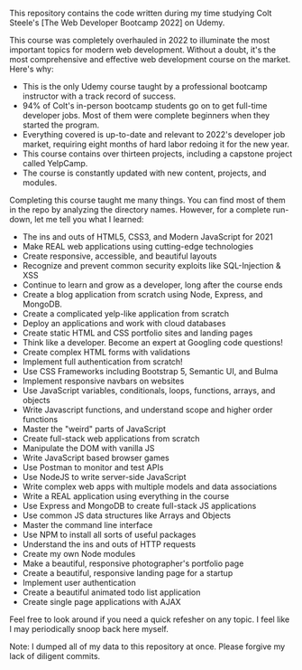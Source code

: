 This repository contains the code written during my time studying Colt Steele's [The Web Developer Bootcamp 2022] on Udemy.

This course was completely overhauled in 2022 to illuminate the most important topics for modern web development.  Without a doubt, it's the most comprehensive and effective web development course on the market.  Here's why:

* This is the only Udemy course taught by a professional bootcamp instructor with a track record of success.
* 94% of Colt's in-person bootcamp students go on to get full-time developer jobs. Most of them were complete beginners when they started the program.
* Everything covered is up-to-date and relevant to 2022's developer job market, requiring eight months of hard labor redoing it for the new year.
* This course contains over thirteen projects, including a capstone project called YelpCamp.
* The course is constantly updated with new content, projects, and modules.

Completing this course taught me many things.  You can find most of them in the repo by analyzing the directory names.  However, for a complete run-down, let me tell you what I learned:

* The ins and outs of HTML5, CSS3, and Modern JavaScript for 2021
* Make REAL web applications using cutting-edge technologies
* Create responsive, accessible, and beautiful layouts
* Recognize and prevent common security exploits like SQL-Injection & XSS
* Continue to learn and grow as a developer, long after the course ends
* Create a blog application from scratch using Node, Express, and MongoDB.
* Create a complicated yelp-like application from scratch
* Deploy an applications and work with cloud databases
* Create static HTML and CSS portfolio sites and landing pages
* Think like a developer. Become an expert at Googling code questions!
* Create complex HTML forms with validations
* Implement full authentication from scratch!
* Use CSS Frameworks including Bootstrap 5, Semantic UI, and Bulma
* Implement responsive navbars on websites
* Use JavaScript variables, conditionals, loops, functions, arrays, and objects
* Write Javascript functions, and understand scope and higher order functions
* Master the "weird" parts of JavaScript
* Create full-stack web applications from scratch
* Manipulate the DOM with vanilla JS
* Write JavaScript based browser games
* Use Postman to monitor and test APIs
* Use NodeJS to write server-side JavaScript
* Write complex web apps with multiple models and data associations
* Write a REAL application using everything in the course
* Use Express and MongoDB to create full-stack JS applications
* Use common JS data structures like Arrays and Objects
* Master the command line interface
* Use NPM to install all sorts of useful packages
* Understand the ins and outs of HTTP requests
* Create my own Node modules
* Make a beautiful, responsive photographer's portfolio page
* Create a beautiful, responsive landing page for a startup
* Implement user authentication
* Create a beautiful animated todo list application
* Create single page applications with AJAX

Feel free to look around if you need a quick refesher on any topic. I feel like I may periodically snoop back here myself.

Note: I dumped all of my data to this repository at once.  Please forgive my lack of diligent commits.
